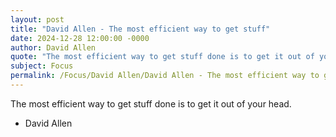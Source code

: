 ```yaml
---
layout: post
title: "David Allen - The most efficient way to get stuff"
date: 2024-12-28 12:00:00 -0000
author: David Allen
quote: "The most efficient way to get stuff done is to get it out of your head."
subject: Focus
permalink: /Focus/David Allen/David Allen - The most efficient way to get stuff
---
```


The most efficient way to get stuff done is to get it out of your head.

- David Allen
